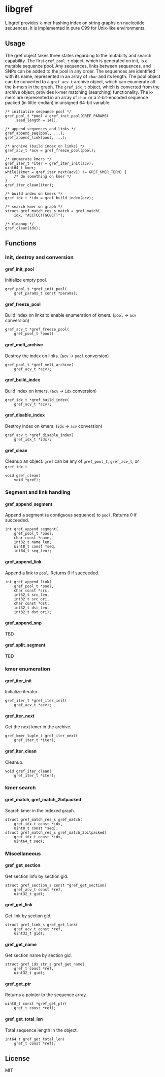# libgref

Libgref provides k-mer hashing index on string graphs on nucleotide sequences. It is implemented in pure C99 for Unix-like environments.

## Usage

The gref object takes three states regarding to the mutabilty and search capability. The first `gref_pool_t` object, which is generated on init, is a mutable sequence pool. Any sequences, links between sequences, and SNPs can be added to the pool in any order. The sequences are identified with its name, represented in an array of `char` and its length. The pool object can be converted to a `gref_acv_t` archive object, which can enumerate all the k-mers in the graph. The `gref_idx_t` object, which is converted from the archive object, provides k-mer matching (searching) functionality. The k-mers are represented in an array of `char` or a 2-bit-encoded sequence packed (in little-endian) in unsigned 64-bit variable.

```
/* initialize seqeunce pool */
gref_pool_t *pool = gref_init_pool(GREF_PARAMS(
	.seed_length = 14));

/* append sequences and links */
gref_append_seq(pool, ...);
gref_append_link(pool, ...);

/* archive (build index on links) */
gref_acv_t *acv = gref_freeze_pool(pool);

/* enumerate kmers */
gref_iter_t *iter = gref_iter_init(acv);
uint64_t kmer;
while((kmer = gref_iter_next(acv)) != GREF_KMER_TERM) {
	/* do something on kmer */
}
gref_iter_clean(iter);

/* build index on kmers */
gref_idx_t *idx = gref_build_index(acv);

/* search kmer on graph */
struct gref_match_res_s match = gref_match(
	idx, "ACCTCCTTGCGCTT");

/* cleanup */
gref_clean(idx);
```

## Functions

### Init, destroy and conversion

#### gref\_init\_pool

Initialize empty pool.

```
gref_pool_t *gref_init_pool(
	gref_params_t const *params);
```

#### gref\_freeze\_pool

Build index on links to enable enumeration of kmers. (`pool` -> `acv` conversion)

```
gref_acv_t *gref_freeze_pool(
	gref_pool_t *pool)
```

#### gref\_melt\_archive

Destroy the index on links. (`acv` -> `pool` conversion)

```
gref_pool_t *gref_melt_archive(
	gref_acv_t *acv);
```

#### gref\_build\_index

Build index on kmers. (`acv` -> `idx` conversion)

```
gref_idx_t *gref_build_index(
	gref_acv_t *acv);
```

#### gref\_disable\_index

Destroy index on kmers. (`idx` -> `acv` conversion)

```
gref_acv_t *gref_disable_index(
	gref_idx_t *idx);
```

#### gref\_clean

Cleanup an object. `gref` can be any of `gref_pool_t`, `gref_acv_t`, or `gref_idx_t`.

```
void gref_clean(
	void *gref);
```

### Segment and link handling

#### gref\_append\_segment

Append a segment (a contiguous sequence) to `pool`. Returns 0 if succeeded.

```
int gref_append_segment(
	gref_pool_t *pool,
	char const *name,
	int32_t name_len,
	uint8_t const *seq,
	int64_t seq_len);
```

#### gref\_append\_link

Append a link to `pool`. Returns 0 if succeeded.

```
int gref_append_link(
	gref_pool_t *pool,
	char const *src,
	int32_t src_len,
	int32_t src_ori,
	char const *dst,
	int32_t dst_len,
	int32_t dst_ori);
```

#### gref\_append\_snp

TBD

#### gref\_split\_segment

TBD

### kmer enumeration

#### gref\_iter\_init

Initialize iterator.

```
gref_iter_t *gref_iter_init(
	gref_acv_t *acv);
```

#### gref\_iter\_next

Get the next kmer in the archive.

```
gref_kmer_tuple_t gref_iter_next(
	gref_iter_t *iter);
```

#### gref\_iter\_clean	

Cleanup.

```
void gref_iter_clean(
	gref_iter_t *iter);
```

### kmer search

#### gref\_match, gref\_match\_2bitpacked

Search kmer in the indexed graph.

```
struct gref_match_res_s gref_match(
	gref_idx_t const *idx,
	uint8_t const *seq);
struct gref_match_res_s gref_match_2bitpacked(
	gref_idx_t const *idx,
	uint64_t seq);
```

### Miscellaneous

#### gref\_get\_section

Get section info by section gid.

```
struct gref_section_s const *gref_get_section(
	gref_acv_t const *ref,
	uint32_t gid);
```

#### gref\_get\_link

Get link by section gid.

```
struct gref_link_s gref_get_link(
	gref_acv_t const *ref,
	uint32_t gid);
```

#### gref\_get\_name

Get section name by section gid.

```
struct gref_idx_str_s gref_get_name(
	gref_t const *ref,
	uint32_t gid);
```

#### gref\_get\_ptr

Returns a pointer to the sequence array.

```
uint8_t const *gref_get_ptr(
	gref_t const *ref);
```

#### gref\_get\_total\_len

Total sequence length in the object.

```
int64_t gref_get_total_len(
	gref_t const *ref);
```

## License

MIT
